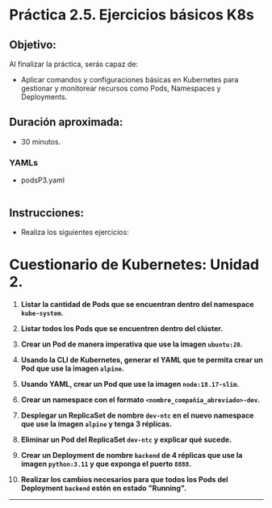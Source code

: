 # Práctica 2.5. Ejercicios básicos K8s

## Objetivo:

Al finalizar la práctica, serás capaz de:
- Aplicar comandos y configuraciones básicas en Kubernetes para gestionar y monitorear recursos como Pods, Namespaces y Deployments.


## Duración aproximada:
- 30 minutos.

### YAMLs

- podsP3.yaml

```yaml
```

## Instrucciones:

- Realiza los siguientes ejercicios:

# Cuestionario de Kubernetes: Unidad 2.

1. **Listar la cantidad de Pods que se encuentran dentro del namespace `kube-system`.**

2. **Listar todos los Pods que se encuentren dentro del clúster.**

3. **Crear un Pod de manera imperativa que use la imagen `ubuntu:20`.**

4. **Usando la CLI de Kubernetes, generar el YAML que te permita crear un Pod que use la imagen `alpine`.**

5. **Usando YAML, crear un Pod que use la imagen `node:18.17-slim`.**

6. **Crear un namespace con el formato `<nombre_compañía_abreviado>-dev`.**

7. **Desplegar un ReplicaSet de nombre `dev-ntc` en el nuevo namespace que use la imagen `alpine` y tenga 3 réplicas.**

8. **Eliminar un Pod del ReplicaSet `dev-ntc` y explicar qué sucede.**

9. **Crear un Deployment de nombre `backend` de 4 réplicas que use la imagen `python:3.11` y que exponga el puerto `8888`.**

10. **Realizar los cambios necesarios para que todos los Pods del Deployment `backend` estén en estado "Running".**

---
